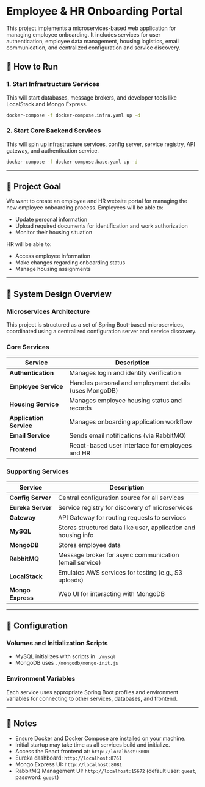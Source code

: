# Employee & HR Onboarding Portal

This project implements a microservices-based web application for managing employee onboarding. It includes services for user authentication, employee data management, housing logistics, email communication, and centralized configuration and service discovery.

## 🚀 How to Run

### 1. Start Infrastructure Services

This will start databases, message brokers, and developer tools like LocalStack and Mongo Express.

```bash
docker-compose -f docker-compose.infra.yaml up -d
```

### 2. Start Core Backend Services

This will spin up infrastructure services, config server, service registry, API gateway, and authentication service.

```bash
docker-compose -f docker-compose.base.yaml up -d
```

---

## 📌 Project Goal

We want to create an employee and HR website portal for managing the new employee onboarding process. Employees will be able to:

* Update personal information
* Upload required documents for identification and work authorization
* Monitor their housing situation

HR will be able to:

* Access employee information
* Make changes regarding onboarding status
* Manage housing assignments

---

## 🧩 System Design Overview

### Microservices Architecture

This project is structured as a set of Spring Boot-based microservices, coordinated using a centralized configuration server and service discovery.

### Core Services

| Service                 | Description                                                |
| ----------------------- | ---------------------------------------------------------- |
| **Authentication**      | Manages login and identity verification                    |
| **Employee Service**    | Handles personal and employment details (uses MongoDB)     |
| **Housing Service**     | Manages employee housing status and records                |
| **Application Service** | Manages onboarding application workflow                    |
| **Email Service**       | Sends email notifications (via RabbitMQ)                   |
| **Frontend**            | React-based user interface for employees and HR            |

### Supporting Services

| Service           | Description                                            |
| ----------------- | ------------------------------------------------------ |
| **Config Server** | Central configuration source for all services          |
| **Eureka Server** | Service registry for discovery of microservices        |
| **Gateway**       | API Gateway for routing requests to services           |
| **MySQL**         | Stores structured data like user, application and housing info |
| **MongoDB**       | Stores employee data                                   |
| **RabbitMQ**      | Message broker for async communication (email service) |
| **LocalStack**    | Emulates AWS services for testing (e.g., S3 uploads)   |
| **Mongo Express** | Web UI for interacting with MongoDB                    |

---

## 🔧 Configuration

### Volumes and Initialization Scripts

* MySQL initializes with scripts in `./mysql`
* MongoDB uses `./mongodb/mongo-init.js`

### Environment Variables

Each service uses appropriate Spring Boot profiles and environment variables for connecting to other services, databases, and frontend.

---

## 📝 Notes

* Ensure Docker and Docker Compose are installed on your machine.
* Initial startup may take time as all services build and initialize.
* Access the React frontend at: `http://localhost:3000`
* Eureka dashboard: `http://localhost:8761`
* Mongo Express UI: `http://localhost:8081`
* RabbitMQ Management UI: `http://localhost:15672` (default user: `guest`, password: `guest`)
